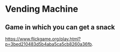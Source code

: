 # Vending Machine

## Game in which you can get a snack

https://www.flickgame.org/play.html?p=3bed210483d5b4aba5ca5cb8260a36fb.

